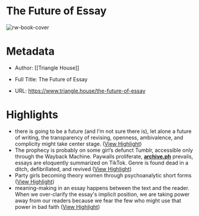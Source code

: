 # The Future of Essay

![rw-book-cover](http://static1.squarespace.com/static/60648b828c38e452550b9840/t/6581fa91863f326684a08e42/1703017116091/DIRT_FUTUREWRITING_Essay_Final.png?format=1500w)

# Metadata
- Author: [[Triangle House]]
- Full Title: The Future of Essay

- URL: https://www.triangle.house/the-future-of-essay

# Highlights
- there is going to be a future (and I’m not sure there is), let alone a future of writing, the transparency of revising, openness, ambivalence, and complicity might take center stage. ([View Highlight](https://read.readwise.io/read/01hk4ka7za8w78b3zksqvcy29e))
- The prophecy is probably on some girl’s defunct Tumblr, accessible only through the Wayback Machine. Paywalls proliferate, [**archive.ph**](http://archive.ph/) prevails, essays are eloquently summarized on TikTok. Genre is found dead in a ditch, defibrillated, and revived ([View Highlight](https://read.readwise.io/read/01hk4nssbpn5snzfg4kktvacj8))
- Party girls becoming theory women through psychoanalytic short forms ([View Highlight](https://read.readwise.io/read/01hk4ns27vp38a6bhb50vzaf35))
- meaning-making in an essay happens between the text and the reader. When we over-clarify the essay's implicit position, we are taking power away from our readers because we fear the few who might use that power in bad faith ([View Highlight](https://read.readwise.io/read/01hk4p3xadt9kcfw00b6vf5pzw))
